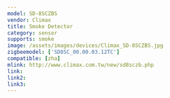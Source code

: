 ```yaml
---
model: SD-8SCZBS
vendor: Climax
title: Smoke Detector 
category: sensor
supports: smoke
image: /assets/images/devices/Climax_SD-8SCZBS.jpg
zigbeemodel: ['SD8SC_00.00.03.12TC']
compatible: [zha]
mlink: http://www.climax.com.tw/new/sd8sczb.php
link: 
link2: 
link3: 
---
```


